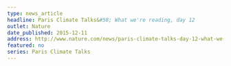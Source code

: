 ```yaml
---
type: news_article
headline: Paris Climate Talks&#58; What we're reading, day 12
outlet: Nature
date_published: 2015-12-11
address: http://www.nature.com/news/paris-climate-talks-day-12-what-we-re-reading-1.19014
featured: no
series: Paris Climate Talks
---
```


